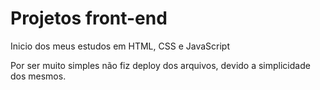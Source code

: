 # Projetos front-end
Inicio dos meus estudos em HTML, CSS e JavaScript

Por ser muito simples não fiz deploy dos arquivos, devido a simplicidade dos mesmos.
